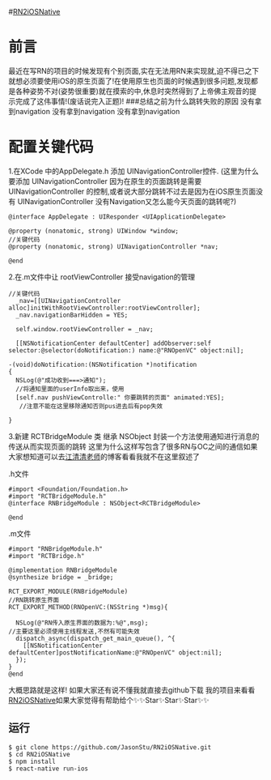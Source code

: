 #[RN2iOSNative](https://github.com/JasonStu/RN2iOSNative)
# 前言
最近在写RN的项目的时候发现有个别页面,实在无法用RN来实现就,迫不得已之下就想必须要使用iOS的原生页面了!在使用原生也页面的时候遇到很多问题,发现都是各种姿势不对(姿势很重要)就在摸索的中,休息时突然得到了上帝佛主观音的提示完成了这伟事情!(废话说完入正题)!
###总结之前为什么跳转失败的原因
没有拿到navigation
没有拿到navigation
没有拿到navigation

# 配置关键代码
  1.在XCode 中的AppDelegate.h 添加 UINavigationController控件.
(这里为什么要添加 UINavigationController 因为在原生的页面跳转是需要 UINavigationController 的控制,或者说大部分跳转不过去是因为在iOS原生页面没有 UINavigationController 没有Navigation又怎么能今天页面的跳转呢?)
```
@interface AppDelegate : UIResponder <UIApplicationDelegate>

@property (nonatomic, strong) UIWindow *window;
//关键代码
@property (nonatomic, strong) UINavigationController *nav;

@end
```
2.在.m文件中让 rootViewController 接受navigation的管理
```
//关键代码
  _nav=[[UINavigationController alloc]initWithRootViewController:rootViewController];
  _nav.navigationBarHidden = YES;
  
  self.window.rootViewController = _nav;

  [[NSNotificationCenter defaultCenter] addObserver:self selector:@selector(doNotification:) name:@"RNOpenVC" object:nil];
```

```
-(void)doNotification:(NSNotification *)notification
{
  NSLog(@"成功收到===>通知");
  //将通知里面的userInfo取出来，使用
  [self.nav pushViewControlle:" 你要跳转的页面" animated:YES];
   //注意不能在这里移除通知否则pus进去后有pop失效
  
}
```
3.新建 RCTBridgeModule 类 继承 NSObject 封装一个方法使用通知进行消息的传送从而实现页面的跳转
这里为什么这样写包含了很多RN与OC之间的通信如果大家想知道可以去[江清清老师](http://www.lcode.org/react-native%E8%BF%9B%E9%98%B6%E4%B9%8B%E5%8E%9F%E7%94%9F%E6%A8%A1%E5%9D%97%E5%B0%81%E8%A3%85%E5%9F%BA%E7%A1%80%E7%AF%87%E8%AF%A6%E8%A7%A3-%E9%80%82/)的博客看看我就不在这里叙述了

.h文件
```
#import <Foundation/Foundation.h>
#import "RCTBridgeModule.h"
@interface RNBridgeModule : NSObject<RCTBridgeModule>

@end
```
.m文件
```
#import "RNBridgeModule.h"
#import "RCTBridge.h"

@implementation RNBridgeModule
@synthesize bridge = _bridge;

RCT_EXPORT_MODULE(RNBridgeModule)
//RN跳转原生界面
RCT_EXPORT_METHOD(RNOpenVC:(NSString *)msg){
  
  NSLog(@"RN传入原生界面的数据为:%@",msg);
//主要这里必须使用主线程发送,不然有可能失效
  dispatch_async(dispatch_get_main_queue(), ^{
    [[NSNotificationCenter defaultCenter]postNotificationName:@"RNOpenVC" object:nil];
  });
}
@end
```

大概思路就是这样!
如果大家还有说不懂我就直接去github下载 我的项目来看看[RN2iOSNative](https://github.com/JasonStu/RN2iOSNative)如果大家觉得有帮助给个✨✨Star✨Star✨Star✨✨

## 运行
```
$ git clone https://github.com/JasonStu/RN2iOSNative.git
$ cd RN2iOSNative
$ npm install
$ react-native run-ios
```
